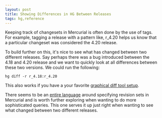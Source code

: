 ```yaml
--- 
layout: post 
title: Showing Differences in HG Between Releases
tags: hg,reference
--- 
```

Keeping track of changesets in Mercurial is often done by the use of
tags. For example, tagging a release with a pattern like, r_4.20
helps us know that a particular changeset was considered the 4.20
release. 

To build further on this, it's nice to see what has changed between two
different releases. Say perhaps there was a bug introduced between the
4.18 and 4.20 release and we want to quickly look at all differences
between these two versions. We could run the following:

```
hg diff -r r_4.18:r_4.20
```

This also works if you have a your favorite [graphical diff tool
setup](/araxis-merge-hg-settings).

There seems to be an [entire language](http://www.selenic.com/mercurial/hg.1.html#revsets) 
around specifying revision sets in Mercurial and is worth further 
exploring when wanting to do more sophisticated queries. This one serves
it up just right when wanting to see what changed between two different 
releases. 
